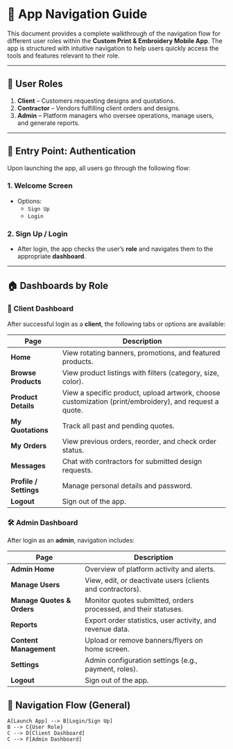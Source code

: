 # 🧭 App Navigation Guide

This document provides a complete walkthrough of the navigation flow for different user roles within the **Custom Print & Embroidery Mobile App**. The app is structured with intuitive navigation to help users quickly access the tools and features relevant to their role.

---

## 👥 User Roles

1. **Client** – Customers requesting designs and quotations.
2. **Contractor** – Vendors fulfilling client orders and designs.
3. **Admin** – Platform managers who oversee operations, manage users, and generate reports.

---

## 🔐 Entry Point: Authentication

Upon launching the app, all users go through the following flow:

### 1. **Welcome Screen**
- Options:
  - `Sign Up`
  - `Login`

### 2. **Sign Up / Login**
- After login, the app checks the user’s **role** and navigates them to the appropriate **dashboard**.

---

## 🏠 Dashboards by Role

### 👤 Client Dashboard
After successful login as a **client**, the following tabs or options are available:

| Page | Description |
|------|-------------|
| **Home** | View rotating banners, promotions, and featured products. |
| **Browse Products** | View product listings with filters (category, size, color). |
| **Product Details** | View a specific product, upload artwork, choose customization (print/embroidery), and request a quote. |
| **My Quotations** | Track all past and pending quotes. |
| **My Orders** | View previous orders, reorder, and check order status. |
| **Messages** | Chat with contractors for submitted design requests. |
| **Profile / Settings** | Manage personal details and password. |
| **Logout** | Sign out of the app. |


### 🛠️ Admin Dashboard
After login as an **admin**, navigation includes:

| Page | Description |
|------|-------------|
| **Admin Home** | Overview of platform activity and alerts. |
| **Manage Users** | View, edit, or deactivate users (clients and contractors). |
| **Manage Quotes & Orders** | Monitor quotes submitted, orders processed, and their statuses. |
| **Reports** | Export order statistics, user activity, and revenue data. |
| **Content Management** | Upload or remove banners/flyers on home screen. |
| **Settings** | Admin configuration settings (e.g., payment, roles). |
| **Logout** | Sign out of the app. |


## 🔄 Navigation Flow (General)

    A[Launch App] --> B[Login/Sign Up]
    B --> C{User Role}
    C --> D[Client Dashboard]
    C --> F[Admin Dashboard]
